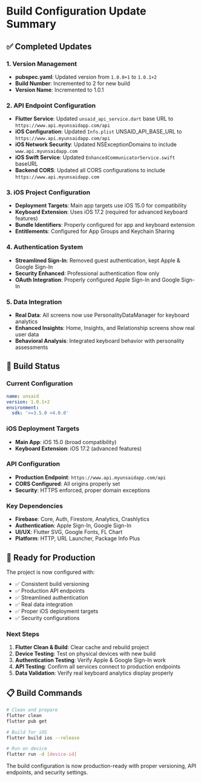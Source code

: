 # Build Configuration Update Summary

## ✅ Completed Updates

### 1. Version Management
- **pubspec.yaml**: Updated version from `1.0.0+1` to `1.0.1+2`
- **Build Number**: Incremented to 2 for new build
- **Version Name**: Incremented to 1.0.1

### 2. API Endpoint Configuration
- **Flutter Service**: Updated `unsaid_api_service.dart` base URL to `https://www.api.myunsaidapp.com/api`
- **iOS Configuration**: Updated `Info.plist` UNSAID_API_BASE_URL to `https://www.api.myunsaidapp.com/api`
- **iOS Network Security**: Updated NSExceptionDomains to include `www.api.myunsaidapp.com`
- **iOS Swift Service**: Updated `EnhancedCommunicatorService.swift` baseURL
- **Backend CORS**: Updated all CORS configurations to include `https://www.api.myunsaidapp.com`

### 3. iOS Project Configuration
- **Deployment Targets**: Main app targets use iOS 15.0 for compatibility
- **Keyboard Extension**: Uses iOS 17.2 (required for advanced keyboard features)
- **Bundle Identifiers**: Properly configured for app and keyboard extension
- **Entitlements**: Configured for App Groups and Keychain Sharing

### 4. Authentication System
- **Streamlined Sign-In**: Removed guest authentication, kept Apple & Google Sign-In
- **Security Enhanced**: Professional authentication flow only
- **OAuth Integration**: Properly configured Apple Sign-In and Google Sign-In

### 5. Data Integration
- **Real Data**: All screens now use PersonalityDataManager for keyboard analytics
- **Enhanced Insights**: Home, Insights, and Relationship screens show real user data
- **Behavioral Analysis**: Integrated keyboard behavior with personality assessments

## 🎯 Build Status

### Current Configuration
```yaml
name: unsaid
version: 1.0.1+2
environment:
  sdk: '>=3.5.0 <4.0.0'
```

### iOS Deployment Targets
- **Main App**: iOS 15.0 (broad compatibility)
- **Keyboard Extension**: iOS 17.2 (advanced features)

### API Configuration
- **Production Endpoint**: `https://www.api.myunsaidapp.com/api`
- **CORS Configured**: All origins properly set
- **Security**: HTTPS enforced, proper domain exceptions

### Key Dependencies
- **Firebase**: Core, Auth, Firestore, Analytics, Crashlytics
- **Authentication**: Apple Sign-In, Google Sign-In
- **UI/UX**: Flutter SVG, Google Fonts, FL Chart
- **Platform**: HTTP, URL Launcher, Package Info Plus

## 🚀 Ready for Production

The project is now configured with:
- ✅ Consistent build versioning
- ✅ Production API endpoints
- ✅ Streamlined authentication
- ✅ Real data integration
- ✅ Proper iOS deployment targets
- ✅ Security configurations

### Next Steps
1. **Flutter Clean & Build**: Clear cache and rebuild project
2. **Device Testing**: Test on physical devices with new build
3. **Authentication Testing**: Verify Apple & Google Sign-In work
4. **API Testing**: Confirm all services connect to production endpoints
5. **Data Validation**: Verify real keyboard analytics display properly

## 📋 Build Commands
```bash
# Clean and prepare
flutter clean
flutter pub get

# Build for iOS
flutter build ios --release

# Run on device
flutter run -d [device-id]
```

The build configuration is now production-ready with proper versioning, API endpoints, and security settings.
